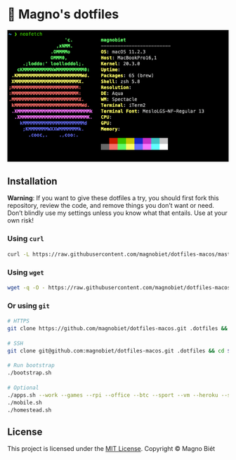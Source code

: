 #  Magno's dotfiles

![Preview](preview.png)

## Installation

**Warning**: If you want to give these dotfiles a try, you should first fork this repository, review the code, and remove things you don’t want or need. Don’t blindly use my settings unless you know what that entails. Use at your own risk!

### Using `curl`

```bash
curl -L https://raw.githubusercontent.com/magnobiet/dotfiles-macos/master/bootstrap.sh | bash
```

### Using `wget`

```bash
wget -q -O - https://raw.githubusercontent.com/magnobiet/dotfiles-macos/master/bootstrap.sh | bash
```

### Or using `git`

```bash
# HTTPS
git clone https://github.com/magnobiet/dotfiles-macos.git .dotfiles && cd $_

# SSH
git clone git@github.com:magnobiet/dotfiles-macos.git .dotfiles && cd $_

# Run bootstrap
./bootstrap.sh

# Optional
./apps.sh --work --games --rpi --office --btc --sport --vm --heroku --sync --db --bank
./mobile.sh
./homestead.sh
```

## License

This project is licensed under the [MIT License](https://magno.mit-license.org/2021). Copyright © Magno Biét
